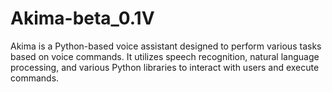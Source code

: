 # Akima-beta_0.1V
Akima is a Python-based voice assistant designed to perform various tasks based on voice commands. It utilizes speech recognition, natural language processing, and various Python libraries to interact with users and execute commands.
